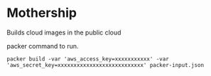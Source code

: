 # Mothership

Builds cloud images in the public cloud

packer command to run. 

``` packer build -var 'aws_access_key=xxxxxxxxxxx' -var 'aws_secret_key=xxxxxxxxxxxxxxxxxxxxxxxxxxx' packer-input.json ```


